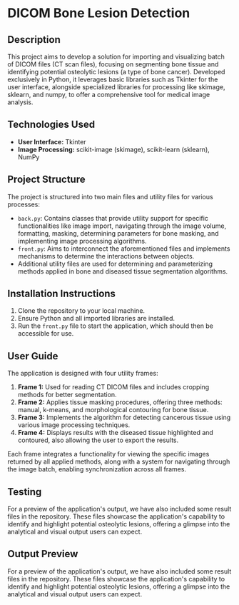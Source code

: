 # DICOM Bone Lesion Detection

## Description
This project aims to develop a solution for importing and visualizing batch of DICOM files (CT scan files), focusing on segmenting bone tissue and identifying potential osteolytic lesions (a type of bone cancer). Developed exclusively in Python, it leverages basic libraries such as Tkinter for the user interface, alongside specialized libraries for processing like skimage, sklearn, and numpy, to offer a comprehensive tool for medical image analysis.

## Technologies Used
- **User Interface:** Tkinter
- **Image Processing:** scikit-image (skimage), scikit-learn (sklearn), NumPy

## Project Structure
The project is structured into two main files and utility files for various processes:
- `back.py`: Contains classes that provide utility support for specific functionalities like image import, navigating through the image volume, formatting, masking, determining parameters for bone masking, and implementing image processing algorithms.
- `front.py`: Aims to interconnect the aforementioned files and implements mechanisms to determine the interactions between objects.
- Additional utility files are used for determining and parameterizing methods applied in bone and diseased tissue segmentation algorithms.

## Installation Instructions
1. Clone the repository to your local machine.
2. Ensure Python and all imported libraries are installed.
3. Run the `front.py` file to start the application, which should then be accessible for use.

## User Guide
The application is designed with four utility frames:
1. **Frame 1:** Used for reading CT DICOM files and includes cropping methods for better segmentation.
2. **Frame 2:** Applies tissue masking procedures, offering three methods: manual, k-means, and morphological contouring for bone tissue.
3. **Frame 3:** Implements the algorithm for detecting cancerous tissue using various image processing techniques.
4. **Frame 4:** Displays results with the diseased tissue highlighted and contoured, also allowing the user to export the results.

Each frame integrates a functionality for viewing the specific images returned by all applied methods, along with a system for navigating through the image batch, enabling synchronization across all frames.

## Testing
For a preview of the application's output, we have also included some result files in the repository. These files showcase the application's capability to identify and highlight potential osteolytic lesions, offering a glimpse into the analytical and visual output users can expect.

## Output Preview
For a preview of the application's output, we have also included some result files in the repository. These files showcase the application's capability to identify and highlight potential osteolytic lesions, offering a glimpse into the analytical and visual output users can expect.
